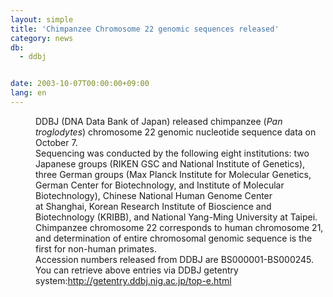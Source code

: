 ```yaml
---
layout: simple
title: 'Chimpanzee Chromosome 22 genomic sequences released'
category: news
db:
  - ddbj


date: 2003-10-07T00:00:00+09:00
lang: en
---
```


<html>
<dd>DDBJ (DNA Data Bank of Japan) released chimpanzee (<i>Pan troglodytes</i>) chromosome 22 genomic nucleotide sequence data on October 7.<br>
<dd>Sequencing was conducted by the following eight institutions: two Japanese groups (RIKEN GSC and National Institute of Genetics), three German groups (Max Planck Institute for Molecular Genetics, German Center for Biotechnology, and Institute of Molecular Biotechnology), Chinese National Human Genome Center<br>at Shanghai, Korean Research Institute of Bioscience and Biotechnology (KRIBB), and National Yang-Ming University at Taipei.<br>
<dd>Chimpanzee chromosome 22 corresponds to human chromosome 21, and determination of entire chromosomal genomic sequence is the first for non-human primates.<br>
<dd>Accession numbers released from DDBJ are BS000001-BS000245. You can retrieve above entries via DDBJ getentry system:<a href="http://getentry.ddbj.nig.ac.jp/top-e.html">http://getentry.ddbj.nig.ac.jp/top-e.html</a></dd>
</dd>
</dd>
</dd>
</html>
